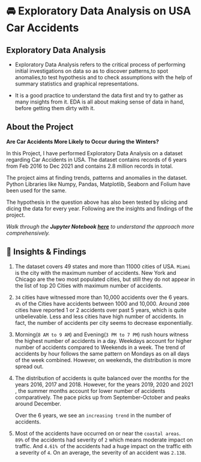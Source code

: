 # :oncoming_automobile:  Exploratory Data Analysis on USA Car Accidents  

## Exploratory Data Analysis

- Exploratory Data Analysis refers to the critical process of performing initial investigations on data so as to discover patterns,to spot anomalies,to test hypothesis and to check assumptions with the help of summary statistics and graphical representations.

- It is a good practice to understand the data first and try to gather as many insights from it. EDA is all about making sense of data in hand, before getting them dirty with it.

## About the Project

**Are Car Accidents More Likely to Occur during the Winters?**

In this Project, I have performed Exploratory Data Analysis on a dataset regarding Car Accidents in USA. The dataset contains records of 6 years from Feb 2016 to Dec 2021 and contains 2.8 million records in total.

The project aims at finding trends, patterns and anomalies in the dataset. Python Libraries like Numpy, Pandas, Matplotlib, Seaborn and Folium have been used for the same. 

The hypothesis in the question above has also been tested by slicing and dicing the data for every year. Following are the insights and findings of the project.

*Walk through the **Jupyter Notebook [here](https://github.com/PriyaPalak/EDA-on-US-Accidents-using-Python/blob/main/US%20Car%20Accidents%20Jupyter%20Notebook.ipynb)** to understand the approach more comprehensively.*

## :memo: Insights & Findings

1. The dataset covers 49 states and more than 11000 cities of USA. `Miami` is the city with the maximum number of accidents. New York and Chicago are the two most populated cities, but still they do not appear in the list of top 20 Cities with maximum number of accidents.

2. `34` cities have witnessed more than 10,000 accidents over the 6 years. `4%` of the Cities have accidents between 1000 and 10,000. Around `2000` cities have reported 1 or 2 accidents over past 5 years, which is quite unbelievable.
Less and less cities have high number of accidents. In fact, the number of accidents per city seems to decrease exponentially.

3. Morning(`8 AM to 9 AM`) and Evening(`3 PM to 7 PM`) rush hours witness the highest number of accidents in a day. Weekdays account for higher number of accidents compared to Weekends in a week. The trend of accidents by hour follows the same pattern on Mondays as on all days of the week combined. However, on weekends, the distribution is more spread out.

4. The distribution of accidents is quite balanced over the months for the years 2016, 2017 and 2018. However, for the years 2019, 2020 and 2021 , the summer months account for lower number of accidents comparatively. The pace picks up from September-October and peaks around December.

     Over the 6 years, we see an `increasing trend` in the number of accidents.

5. Most of the accidents have occurred on or near the `coastal areas`.  
`89%` of the accidents had severity of `2` which means moderate impact on traffic. And `4.61% `of the accidents had a huge impact on the traffic eith a severity of `4`. On an average, the severity of an accident was `2.138`.

